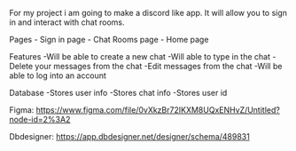 For my project i am going to make a discord like app. It will allow you to sign in and interact with chat rooms.

Pages
    - Sign in page
    - Chat Rooms page
    - Home page

Features
    -Will be able to create a new chat
    -Will able to type in the chat
    -Delete your messages from the chat
    -Edit messages from the chat
    -Will be able to log into an account

Database
    -Stores user info 
    -Stores chat info
    -Stores user id 

Figma: https://www.figma.com/file/0vXkzBr72IKXM8UQxENHvZ/Untitled?node-id=2%3A2

Dbdesigner: https://app.dbdesigner.net/designer/schema/489831